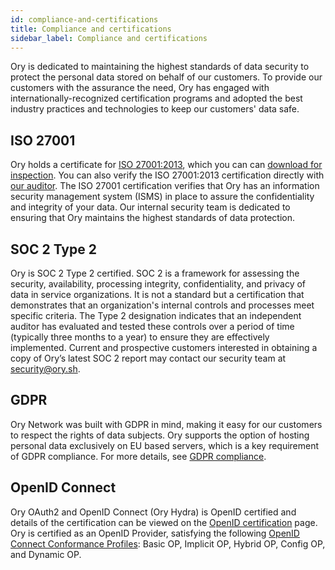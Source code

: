 ```yaml
---
id: compliance-and-certifications
title: Compliance and certifications
sidebar_label: Compliance and certifications
---
```


Ory is dedicated to maintaining the highest standards of data security to protect the personal data stored on behalf of our
customers. To provide our customers with the assurance the need, Ory has engaged with internationally-recognized certification
programs and adopted the best industry practices and technologies to keep our customers' data safe.

## ISO 27001

Ory holds a certificate for [ISO 27001:2013](https://www.iso.org/standard/27001), which you can can
[download for inspection](https://www.ory.sh/resources/iso27001/OryCorp-ISO27001-Certificate-of-Registration.pdf). You can also
verify the ISO 27001:2013 certification directly with [our auditor](https://barrcertifications.com/certificate-directory/). The
ISO 27001 certification verifies that Ory has an information security management system (ISMS) in place to assure the
confidentiality and integrity of your data. Our internal security team is dedicated to ensuring that Ory maintains the highest
standards of data protection.

## SOC 2 Type 2

Ory is SOC 2 Type 2 certified. SOC 2 is a framework for assessing the security, availability, processing integrity,
confidentiality, and privacy of data in service organizations. It is not a standard but a certification that demonstrates that an
organization's internal controls and processes meet specific criteria. The Type 2 designation indicates that an independent
auditor has evaluated and tested these controls over a period of time (typically three months to a year) to ensure they are
effectively implemented. Current and prospective customers interested in obtaining a copy of Ory’s latest SOC 2 report may contact
our security team at security@ory.sh.

## GDPR

Ory Network was built with GDPR in mind, making it easy for our customers to respect the rights of data subjects. Ory supports the
option of hosting personal data exclusively on EU based servers, which is a key requirement of GDPR compliance. For more details,
see [GDPR compliance](./gdpr.mdx).

## OpenID Connect

Ory OAuth2 and OpenID Connect (Ory Hydra) is OpenID certified and details of the certification can be viewed on the
[OpenID certification](https://openid.net/certification/) page. Ory is certified as an OpenID Provider, satisfying the following
[OpenID Connect Conformance Profiles](https://openid.net/wordpress-content/uploads/2018/06/OpenID-Connect-Conformance-Profiles.pdf):
Basic OP, Implicit OP, Hybrid OP, Config OP, and Dynamic OP.

